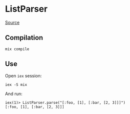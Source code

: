 # ListParser

[Source](https://andrealeopardi.com/posts/tokenizing-and-parsing-in-elixir-using-leex-and-yecc/)

## Compilation

```shell
mix compile
```

## Use

Open `iex` session:

```shell
iex -S mix
```

And run:

```iex
iex(1)> ListParser.parse("[:foo, [1], [:bar, [2, 3]]]")
[:foo, [1], [:bar, [2, 3]]]
```

